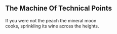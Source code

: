 The Machine Of Technical Points
-------------------------------
If you were not the peach the mineral moon  
cooks, sprinkling its wine across the heights.  
